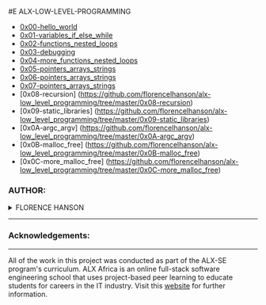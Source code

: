 #E ALX-LOW-LEVEL-PROGRAMMING

- [0x00-hello_world](https://github.com/florencelhansom/alx-low_level_programming/tree/master/0x00-hello_world)
- [0x01-variables_if_else_while](https://github.com/florencelhanson/alx-low_level_programming/tree/master/0x01-variables_if_else_while)
- [0x02-functions_nested_loops](https://github.com/florencelhanson/alx-low_level_programming/tree/master/0x02-functions_nested_loops)
- [0x03-debugging](https://github.com/florencelhanson/alx-low_level_programming/tree/master/0x03-debugging)
- [0x04-more_functions_nested_loops](https://github.com/florencelhanson/alx-low_level_programming/tree/master/0x04-more_functions_nested_loops)
- [0x05-pointers_arrays_strings](https://github.com/florencelhanson/alx-low_level_programming/tree/master/0x05-pointers_arrays_strings)
- [0x06-pointers_arrays_strings](https://github.com/florencelhanson/alx-low_level_programming/tree/master/0x06-pointers_arrays_strings)
- [0x07-pointers_arrays_strings](https://github.com/florencelhanson/alx-low_level_programming/tree/master/0x07-pointers_arrays_strings)
- [0x08-recursion] (https://github.com/florencelhanson/alx-low_level_programming/tree/master/0x08-recursion)
- [0x09-static_libraries] (https://github.com/florencelhanson/alx-low_level_programming/tree/master/0x09-static_libraries)
- [0x0A-argc_argv] (https://github.com/florencelhanson/alx-low_level_programming/tree/master/0x0A-argc_argv)
- [0x0B-malloc_free] (https://github.com/florencelhanson/alx-low_level_programming/tree/master/0x0B-malloc_free)
- [0x0C-more_malloc_free] (https://github.com/florencelhanson/alx-low_level_programming/tree/master/0x0C-more_malloc_free)



### AUTHOR:
<details>
    <summary>FLORENCE HANSON</summary>
    <ul>
        <li>
            <a href="https://github.com/florencelhanson">Github</a>
        </li>
        <li>
            <a href="https://twitter.com/florencelhanson">Twitter</a>
        </li>
    </ul>
</details>

---

### Acknowledgements:
___
All of the work in this project was conducted as part of the ALX-SE program's curriculum. ALX Africa is an online full-stack software engineering school that uses project-based peer learning to educate students for careers in the IT industry. Visit this <a href="https://www.alxafrica.com/software-engineering-2022">website</a> for further information.
